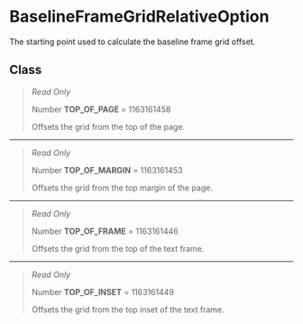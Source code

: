 # BaselineFrameGridRelativeOption
The starting point used to calculate the baseline frame grid offset.

## Class
> *Read Only* 
> 
> Number **TOP_OF_PAGE** = 1163161458
> 
> Offsets the grid from the top of the page.
*** 
> *Read Only* 
> 
> Number **TOP_OF_MARGIN** = 1163161453
> 
> Offsets the grid from the top margin of the page.
*** 
> *Read Only* 
> 
> Number **TOP_OF_FRAME** = 1163161446
> 
> Offsets the grid from the top of the text frame.
*** 
> *Read Only* 
> 
> Number **TOP_OF_INSET** = 1163161449
> 
> Offsets the grid from the top inset of the text frame.

